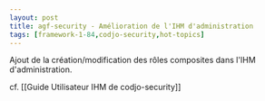 ```yaml
---
layout: post
title: agf-security - Amélioration de l'IHM d'administration
tags: [framework-1-84,codjo-security,hot-topics]
---
```

Ajout de la création/modification des rôles composites dans l'IHM d'administration.

cf. [[Guide Utilisateur IHM de codjo-security]]
